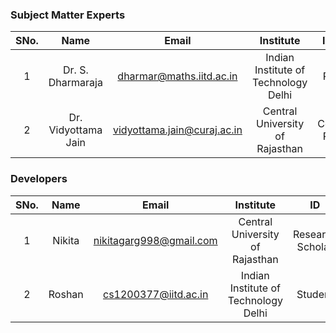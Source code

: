
<!-- Remove all lines above this line before making changes to the file -->
### Subject Matter Experts
| SNo. | Name | Email | Institute | ID |
| :---: | :---: | :---: | :---: | :---: |
| 1 | Dr. S. Dharmaraja | dharmar@maths.iitd.ac.in | Indian Institute of Technology Delhi | PI |
| 2 | Dr. Vidyottama Jain | vidyottama.jain@curaj.ac.in | Central University of Rajasthan | Co-PI |



### Developers
| SNo. | Name | Email | Institute | ID |
| :---: | :---: | :---: | :---: | :---: |
| 1 | Nikita | nikitagarg998@gmail.com | Central University of Rajasthan | Research Scholar |
| 2 | Roshan | cs1200377@iitd.ac.in | Indian Institute of Technology Delhi | Student |
